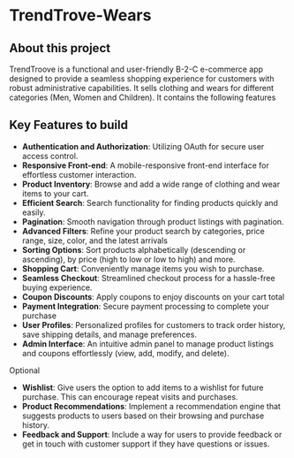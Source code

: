# TrendTrove-Wears
## About this project

TrendTroove is a functional and user-friendly B-2-C e-commerce app designed to provide a seamless shopping experience for customers with robust administrative capabilities. It sells clothing and wears for different categories (Men, Women and Children). It contains the following features

## Key Features to build

- **Authentication and Authorization**: Utilizing OAuth for secure user access control.
- **Responsive Front-end**: A mobile-responsive front-end interface for effortless customer interaction.
- **Product Inventory**: Browse and add a wide range of clothing and wear items to your cart.
- **Efficient Search**: Search functionality for finding products quickly and easily.
- **Pagination**: Smooth navigation through product listings with pagination.
- **Advanced Filters**: Refine your product search by categories, price range, size, color, and the latest arrivals
- **Sorting Options**: Sort products alphabetically (descending or ascending), by price (high to low or low to high) and more.
- **Shopping Cart**: Conveniently manage items you wish to purchase.
- **Seamless Checkout**: Streamlined checkout process for a hassle-free buying experience.
- **Coupon Discounts**: Apply coupons to enjoy discounts on your cart total
- **Payment Integration**: Secure payment processing to complete your purchase
- **User Profiles**: Personalized profiles for customers to track order history, save shipping details, and manage preferences.
- **Admin Interface**: An intuitive admin panel to manage product listings and coupons effortlessly (view, add, modify, and delete).

Optional

- **Wishlist**: Give users the option to add items to a wishlist for future purchase. This can encourage repeat visits and purchases.
- **Product Recommendations**: Implement a recommendation engine that suggests products to users based on their browsing and purchase history.
- **Feedback and Support**: Include a way for users to provide feedback or get in touch with customer support if they have questions or issues.